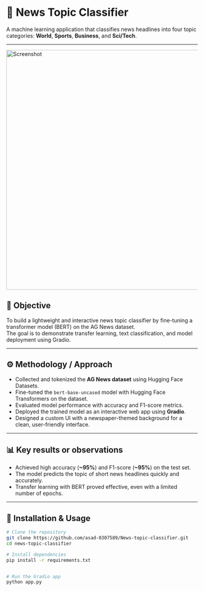 # 📰 News Topic Classifier

A machine learning application that classifies news headlines into four topic categories: **World**, **Sports**, **Business**, and **Sci/Tech**.



---
<img width="1358" height="631" alt="Screenshot" src="https://github.com/user-attachments/assets/7490440a-d5bb-42c6-93ed-ebe92f11d3f0" />

## 🎯 Objective
To build a lightweight and interactive news topic classifier by fine-tuning a transformer model (BERT) on the AG News dataset.  
The goal is to demonstrate transfer learning, text classification, and model deployment using Gradio.

---

## ⚙️ Methodology / Approach
- Collected and tokenized the **AG News dataset** using Hugging Face Datasets.
- Fine-tuned the `bert-base-uncased` model with Hugging Face Transformers on the dataset.
- Evaluated model performance with accuracy and F1-score metrics.
- Deployed the trained model as an interactive web app using **Gradio**.
- Designed a custom UI with a newspaper-themed background for a clean, user-friendly interface.

---

## 📊 Key results or observations
- Achieved high accuracy (**~95%**) and F1-score (**~95%**) on the test set.
- The model predicts the topic of short news headlines quickly and accurately.
- Transfer learning with BERT proved effective, even with a limited number of epochs.

---




## 🚀 Installation & Usage

```bash
# Clone the repository
git clone https://github.com/asad-0307589/News-topic-classifier.git
cd news-topic-classifier

# Install dependencies
pip install -r requirements.txt


# Run the Gradio app
python app.py




